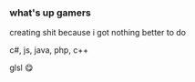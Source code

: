 ### what's up gamers
creating shit because i got nothing better to do

c#, js, java, php, c++

glsl 😋
